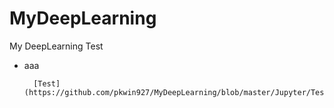 # MyDeepLearning
My DeepLearning Test

* aaa

        [Test](https://github.com/pkwin927/MyDeepLearning/blob/master/Jupyter/Test1.ipynb)
